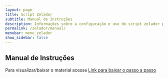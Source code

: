 ```yaml
---
layout: page
title: Script Zelador
subtitle: Manual de Instruções
description: Informações sobre a configuração e uso do script zelador para mapeamento do SIGTAP para OMOP
permalink: /zelador/manual/
menubar: menu_zelador
show_sidebar: false
---
```


## Manual de Instruções

Para visualizar/baixar o material acesse [Link para baixar o passo a passo](https://github.com/OHDSI-Brasil/SIGTAP2OMOP/blob/master/docs/passo_passo_baixar_subir_linhas_zelador.pdf)
